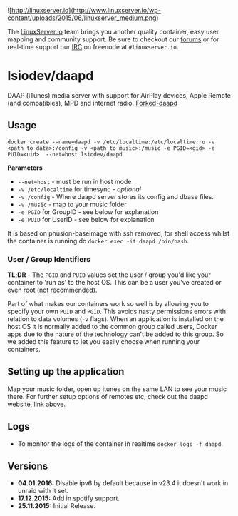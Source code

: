 ![http://linuxserver.io](http://www.linuxserver.io/wp-content/uploads/2015/06/linuxserver_medium.png)

The [LinuxServer.io](https://www.linuxserver.io/) team brings you another quality container, easy user mapping and community support. Be sure to checkout our [forums](https://forum.linuxserver.io/index.php) or for real-time support our [IRC](https://www.linuxserver.io/index.php/irc/) on freenode at `#linuxserver.io`.

# lsiodev/daapd
DAAP (iTunes) media server with support for AirPlay devices, Apple Remote (and compatibles), MPD and internet radio. [Forked-daapd](http://ejurgensen.github.io/forked-daapd/)


## Usage

```
docker create --name=daapd -v /etc/localtime:/etc/localtime:ro -v <path to data>:/config -v <path to music>:/music -e PGID=<gid> -e PUID=<uid>  --net=host lsiodev/daapd
```

**Parameters**

* `--net=host` - must be run in host mode
* `-v /etc/localtime` for timesync - *optional*
* `-v /config` - Where daapd server stores its config and dbase files.
* `-v /music` - map to your music folder
* `-e PGID` for GroupID - see below for explanation
* `-e PUID` for UserID - see below for explanation

It is based on phusion-baseimage with ssh removed, for shell access whilst the container is running do `docker exec -it daapd /bin/bash`.

### User / Group Identifiers

**TL;DR** - The `PGID` and `PUID` values set the user / group you'd like your container to 'run as' to the host OS. This can be a user you've created or even root (not recommended).

Part of what makes our containers work so well is by allowing you to specify your own `PUID` and `PGID`. This avoids nasty permissions errors with relation to data volumes (`-v` flags). When an application is installed on the host OS it is normally added to the common group called users, Docker apps due to the nature of the technology can't be added to this group. So we added this feature to let you easily choose when running your containers.

## Setting up the application 

Map your music folder, open up itunes on the same LAN to see your music there.
For further setup options of remotes etc, check out the daapd website, link above.


## Logs

* To monitor the logs of the container in realtime `docker logs -f daapd`.



## Versions
+ **04.01.2016:** Disable ipv6 by default because in v23.4 it doesn't work in unraid with it set. 
+ **17.12.2015:** Add in spotify support.
+ **25.11.2015:** Initial Release. 

